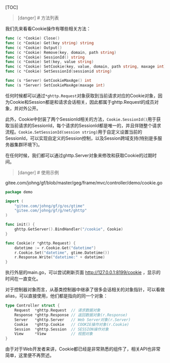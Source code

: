 
[TOC]


>[danger] # 方法列表

我们先来看看Cookie操作有哪些相关方法：

```go
func (c *Cookie) Close()
func (c *Cookie) Get(key string) string
func (c *Cookie) Output()
func (c *Cookie) Remove(key, domain, path string)
func (c *Cookie) SessionId() string
func (c *Cookie) Set(key, value string)
func (c *Cookie) SetCookie(key, value, domain, path string, maxage int)
func (c *Cookie) SetSessionId(sessionid string)

func (s *Server) GetCookieMaxAge() int
func (s *Server) SetCookieMaxAge(maxage int)
```
任何时候都可以通过```*ghttp.Request```对象获取到当前请求对应的Cookie对象，因为Cookie和Session都是和请求会话相关，因此都属于ghttp.Request的成员对象，并对外公开。

此外，Cookie中封装了两个SessionId相关的方法，```Cookie.SessionId()```用于获取当前请求的SessionId，每个请求的SessionId都是唯一的，并且伴随整个请求流程。```Cookie.SetSessionId(session string)```用于自定义设置当前的SessionId，可以实现自定义的Session控制，以及Session跨域支持(特别是多服务器集群环境下)。

在任何时候，我们都可以通过ghttp.Server对象来修改和获取Cookie的过期时间。

>[danger] # 使用示例

gitee.com/johng/gf/blob/master/geg/frame/mvc/controller/demo/cookie.go

```go
package demo

import (
    "gitee.com/johng/gf/g/os/gtime"
    "gitee.com/johng/gf/g/net/ghttp"
)

func init() {
    ghttp.GetServer().BindHandler("/cookie", Cookie)
}

func Cookie(r *ghttp.Request) {
    datetime := r.Cookie.Get("datetime")
    r.Cookie.Set("datetime", gtime.Datetime())
    r.Response.Write("datetime:" + datetime)
}
```
执行外层的main.go，可以尝试刷新页面 http://127.0.0.1:8199/cookie ，显示的时间在一直变化。


对于控制器对象而言，从基类控制器中继承了很多会话相关的对象指针，可以看做alias，可以直接使用，他们都是指向的同一个对象：
```go
type Controller struct {
    Request  *ghttp.Request  // 请求数据对象
    Response *ghttp.Response // 返回数据对象(r.Response)
    Server   *ghttp.Server   // Web Server对象(r.Server)
    Cookie   *ghttp.Cookie   // COOKIE操作对象(r.Cookie)
    Session  *ghttp.Session  // SESSION操作对象
    View     *View           // 视图对象
}
```

由于对于Web开发者来讲，Cookie都已经是非常熟悉的组件了，相关API也非常简单，这里便不再赘述。